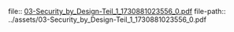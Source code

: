 file:: [03-Security_by_Design-Teil_1_1730881023556_0.pdf](../assets/03-Security_by_Design-Teil_1_1730881023556_0.pdf)
file-path:: ../assets/03-Security_by_Design-Teil_1_1730881023556_0.pdf
